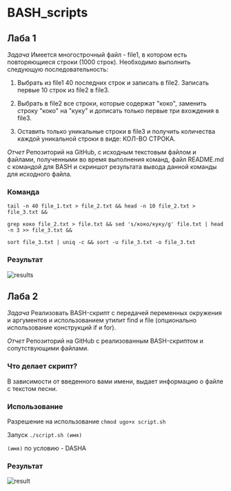 # BASH_scripts
## Лаба 1

*Задача*
Имеется многострочный файл - file1, в котором есть повторяющиеся строки (1000 строк). Необходимо выполнить следующую последовательность:

1)	Выбрать из file1 40 последних строк и записать в file2. 
Записать первые 10 строк из file2 в file3.

2)	Выбрать в file2 все строки, которые содержат "коко", заменить строку "коко" на "куку" и дописать только первые три вхождения в file3.

3)	Оставить только уникальные строки в file3 и получить количества каждой уникальной строки в виде: КОЛ-ВО СТРОКА.

*Отчет*
Репозиторий на GitHub, с исходным текстовым файлом и файлами, полученными во время выполнения команд, файл README.md с командой для BASH и скриншот результата вывода данной команды для исходного файла.

### Команда
```
tail -n 40 file_1.txt > file_2.txt && head -n 10 file_2.txt > file_3.txt &&

grep коко file_2.txt > file.txt && sed 's/коко/куку/g' file.txt | head -n 3 >> file_3.txt && 

sort file_3.txt | uniq -c && sort -u file_3.txt -o file_3.txt
```
### Результат
![results](https://user-images.githubusercontent.com/91362737/158045707-7667ee21-dd66-4119-9359-d3917c177198.png)


## Лаба 2

*Задача*
Реализовать BASH-скрипт с передачей переменных окружения и аргументов и использованием утилит find и file (опционально использование конструкций if и for).

*Отчет*
Репозиторий на GitHub с реализованным BASH-скриптом и сопутствующими файлами.

### Что делает скрипт?
В зависимости от введенного вами имени, выдает информацию о файле с текстом песни.

### Использование
Разрешение на использование
``` chmod ugo+x script.sh ```

Запуск
```./script.sh (имя) ```

```(имя)``` по условию - DASHA

### Результат
![result](https://user-images.githubusercontent.com/91362737/158049818-8e9d3b25-e8a3-412d-8015-56239220c3b8.png)

